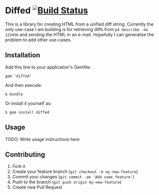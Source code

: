 # Diffed [![Build Status](https://secure.travis-ci.org/Jun-Dai/diffl.png)](http://travis-ci.org/Jun-Dai/diffl)

This is a library for creating HTML from a unified diff string.  Currently the only use-case I am building is for retrieving diffs from `p4 describe -du 123456` and sending the HTML in an e-mail.  Hopefully I can generalise the problem to add other use-cases.

## Installation

Add this line to your application's Gemfile:

    gem 'diffed'

And then execute:

    $ bundle

Or install it yourself as:

    $ gem install diffed

## Usage

TODO: Write usage instructions here

## Contributing

1. Fork it
2. Create your feature branch (`git checkout -b my-new-feature`)
3. Commit your changes (`git commit -am 'Add some feature'`)
4. Push to the branch (`git push origin my-new-feature`)
5. Create new Pull Request
